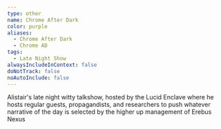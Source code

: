 ```yaml
---
type: other
name: Chrome After Dark
color: purple
aliases:
  - Chrome After Dark
  - Chrome AD
tags:
  - Late Night Show
alwaysIncludeInContext: false
doNotTrack: false
noAutoInclude: false
---
```

Alistair's late night witty talkshow, hosted by the Lucid Enclave where he hosts regular guests, propagandists, and researchers to push whatever narrative of the day is selected by the higher up management of Erebus Nexus